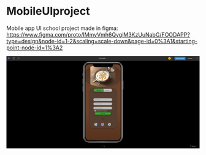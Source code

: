 # MobileUIproject
Mobile app UI school project made in figma:
https://www.figma.com/proto/IMmyVmh6QygiM3KzUuNabG/FOODAPP?type=design&node-id=1-2&scaling=scale-down&page-id=0%3A1&starting-point-node-id=1%3A2

![Start Screen](https://github.com/Eemeliky/MobileUIproject/blob/main/Start_screen.png?raw=true)